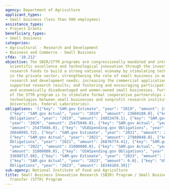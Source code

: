 ```yaml
---
agency: Department of Agriculture
applicant_types:
- Small business (less than 500 employees)
assistance_types:
- Project Grants
beneficiary_types:
- Small business
categories:
- Agricultural - Research and Development
- Business and Commerce - Small Business
cfda: '10.212'
objective: The SBIR/STTR programs are congressionally mandated and intended to support
  scientific excellence and technological innovation through the investment of federal
  research funds to build a strong national economy by stimulating technological innovation
  in the private sector; strengthening the role of small business in meeting federal
  research and development needs; increasing the commercial application of federally
  supported research results; and fostering and encouraging participation by socially
  and economically disadvantaged and women-owned small businesses. Further, the objective
  of the STTR program is to stimulate formal cooperative partnerships of ideas and
  technologies between small businesses and nonprofit research institutions (e.g.,
  Universities, Federal Laboratories).
obligations: '[{"key": "SAM.gov Estimate", "year": "2019", "amount": 24289605.0},
  {"key": "SAM.gov Actual", "year": "2019", "amount": 23660188.0}, {"key": "USASpending.gov
  Obligations", "year": "2019", "amount": 24053470.1}, {"key": "SAM.gov Estimate",
  "year": "2020", "amount": 25475046.0}, {"key": "SAM.gov Actual", "year": "2020",
  "amount": 25475046.0}, {"key": "USASpending.gov Obligations", "year": "2020", "amount":
  26648995.72}, {"key": "SAM.gov Estimate", "year": "2021", "amount": 27988048.0},
  {"key": "SAM.gov Actual", "year": "2021", "amount": 27988048.0}, {"key": "USASpending.gov
  Obligations", "year": "2021", "amount": 26876774.41}, {"key": "SAM.gov Estimate",
  "year": "2022", "amount": 31000000.0}, {"key": "SAM.gov Actual", "year": "2022",
  "amount": 31000000.0}, {"key": "USASpending.gov Obligations", "year": "2022", "amount":
  33690717.98}, {"key": "SAM.gov Estimate", "year": "2023", "amount": 33760460.0},
  {"key": "SAM.gov Actual", "year": "2023", "amount": 0.0}, {"key": "USASpending.gov
  Obligations", "year": "2023", "amount": 18344169.39}]'
sub-agency: National Institute of Food and Agriculture
title: Small Business Innovation Research (SBIR) Program / Small Business Technology
  Transfer (STTR) Program
---
```

